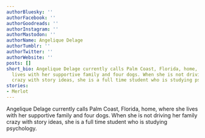 ```yaml
---
authorBluesky: ''
authorFacebook: ''
authorGoodreads: ''
authorInstagram: ''
authorMastodon: ''
authorName: Angelique Delage
authorTumblr: ''
authorTwitter: ''
authorWebsite: ''
posts: []
short_bio: Angelique Delage currently calls Palm Coast, Florida, home,‭ ‬where she
  lives with her supportive family and four dogs.‭ ‬When she is not driving her family
  crazy with story ideas,‭ ‬she is a full time student who is studying psychology.
stories:
- Merlot
---
```


Angelique Delage currently calls Palm Coast, Florida, home,‭ ‬where she lives with her supportive family and four dogs.‭ ‬When she is not driving her family crazy with story ideas,‭ ‬she is a full time student who is studying psychology.